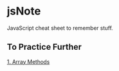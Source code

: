 # jsNote
JavaScript cheat sheet to remember stuff.

## To Practice Further
[1. Array Methods]([https://www.w3schools.com/jsref/jsref_find.asp](https://www.youtube.com/watch?v=R8rmfD9Y5-c&ab_channel=WebDevSimplified))
